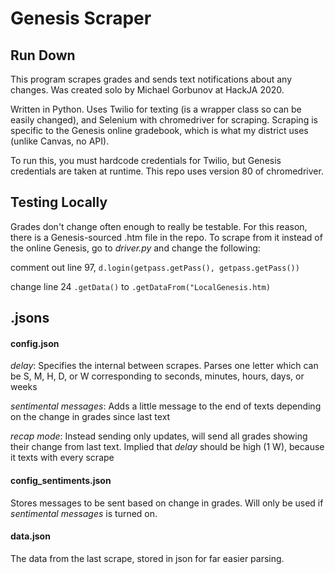 # Genesis Scraper

## Run Down

This program scrapes grades and sends text notifications about any changes. Was created solo
by Michael Gorbunov at HackJA 2020.

Written in Python. Uses Twilio for texting (is a wrapper class so can be easily changed), 
and Selenium with chromedriver for scraping. Scraping is specific to the 
Genesis online gradebook, which is what my district uses (unlike Canvas, no API).

To run this, you must hardcode credentials for Twilio, but Genesis credentials are taken at
runtime. This repo uses version 80 of chromedriver.




## Testing Locally
Grades don't change often enough to really be testable. For this reason, there is a
Genesis-sourced .htm file in the repo. To scrape from it instead of the online Genesis, go
to _driver.py_ and change the following:

comment out line 97, ```d.login(getpass.getPass(), getpass.getPass())```

change line 24  ```.getData()``` to ```.getDataFrom("LocalGenesis.htm)```




## .jsons

#### config.json
_delay_: Specifies the internal between scrapes. Parses one letter which can be S, M, H, D, or W
corresponding to seconds, minutes, hours, days, or weeks

_sentimental messages_: Adds a little message to the end of texts depending on the change in
grades since last text

_recap mode_: Instead sending only updates, will send all grades showing their change from
last text. Implied that _delay_ should be high (1 W), because it texts with every scrape

#### config_sentiments.json
Stores messages to be sent based on change in grades. Will only be used if _sentimental messages_
is turned on.

#### data.json
The data from the last scrape, stored in json for far easier parsing.



